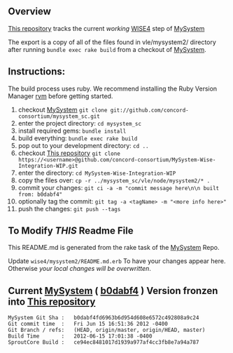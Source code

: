 

## Overview
[This repository][] tracks the current _working_ [WISE4][] step of [MySystem][mysystem]

The export is a copy of all of the files found in vle/mysystem2/ directory after running `bundle exec rake build`
from a checkout of [MySystem][].

## Instructions:

The build process uses ruby. We recommend installing the Ruby Version Manager [rvm][] before getting started.

1. checkout [MySystem][]  `git clone git://github.com/concord-consortium/mysystem_sc.git`
1. enter the project directory: `cd mysystem_sc`
1. install required gems:  `bundle install`
1. build everything: `bundle exec rake build`
1. pop out to your development directory: `cd ..`
1. checkout [This repository][] `git clone https://<username>@github.com/concord-consortium/MySystem-Wise-Integration-WIP.git`
1. enter the directory: `cd MySystem-Wise-Integration-WIP`
1. copy the files over: `cp -r ../mysystem_sc/vle/node/mysystem2/* .`
1. commit your changes: `git ci -a -m "commit message here\n\n built from: b0dabf4"`
1. optionally tag the commit: `git tag -a <tagName> -m "<more info here>"`
1. push the changes: `git push --tags`

## To Modify *THIS* Readme File

This README.md is generated from the rake task of the [MySystem][] Repo.

Update `wise4/mysystem2/README.md.erb` To have your changes appear here.
Otherwise *your local changes will be overwritten*.


## Current [MySystem][] ( [b0dabf4][] ) Version fronzen into [This repository][]

    MySystem Git Sha :   b0dabf4fd6963b6d954d608e6572c492808a9c24
    Git commit time  :   Fri Jun 15 16:51:36 2012 -0400
    Git Branch / refs:   (HEAD, origin/master, origin/HEAD, master)
    Build Time       :   2012-06-15 17:01:38 -0400
    SproutCore Build :   ce94ec8481017d1939a977af4cc3fb8e7a94a787

[b0dabf4]: https://github.com/concord-consortium/mysystem_sc/commits/b0dabf4fd6963b6d954d608e6572c492808a9c24
[This repository]: https://github.com/concord-consortium/MySystem-Wise-Integration-WIP
[WISE4]: http://wise4.org
[MySystem]: https://github.com/concord-consortium/mysystem_sc
[rvm]: http://beginrescueend.com


